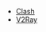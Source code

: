 - [Clash](https://api.wcc.best/sub?target=clash&config=https%3A%2F%2Fraw.githubusercontent.com%2FACL4SSR%2FACL4SSR%2Fmaster%2FClash%2Fconfig%2FACL4SSR_Online_AdblockPlus.ini&url=https%3A%2F%2Fraw.githubusercontent.com%2FTimeRainStarSky%2FNode%2FNode%2FClash.yaml)
- [V2Ray](https://api.wcc.best/sub?target=v2ray&config=https%3A%2F%2Fraw.githubusercontent.com%2FACL4SSR%2FACL4SSR%2Fmaster%2FClash%2Fconfig%2FACL4SSR_Online_AdblockPlus.ini&url=https%3A%2F%2Fraw.githubusercontent.com%2FTimeRainStarSky%2FNode%2FNode%2FClash.yaml)